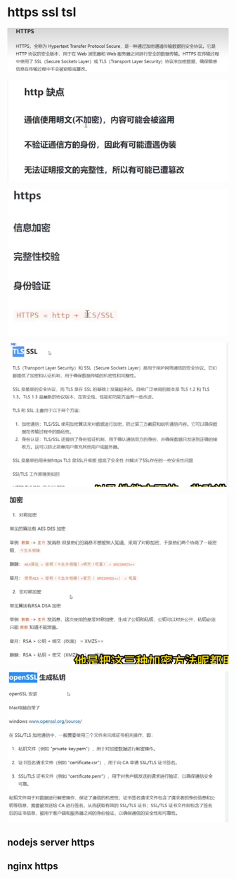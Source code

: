 # https ssl tsl


![](../../source/img/2024-05-08-23-43-39.png)

![](../../source/img/2024-05-08-23-51-34.png)


![](../../source/img/2024-05-08-23-52-04.png)

 
 ![](../../source/img/2024-05-08-23-52-31.png)

  ![](../../source/img/2024-05-08-23-53-27.png)

  ![](../../source/img/2024-05-10-06-54-54.png)

  ## nodejs server https
  ## nginx https